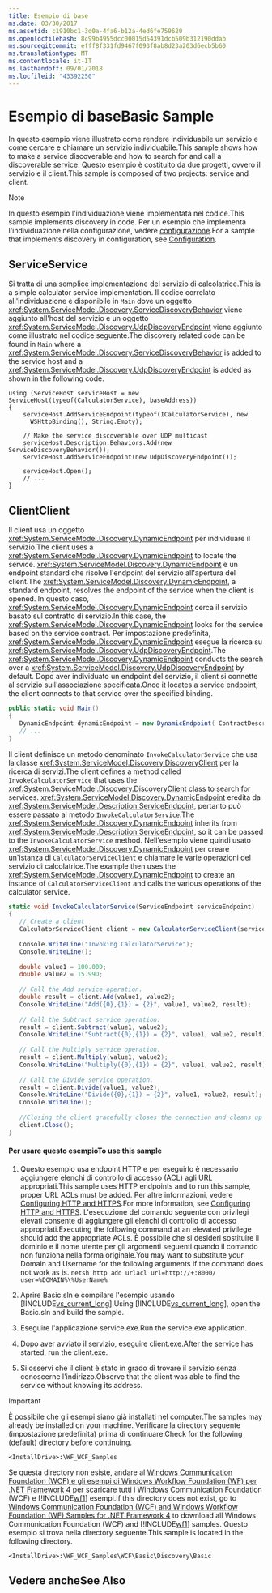 ```yaml
---
title: Esempio di base
ms.date: 03/30/2017
ms.assetid: c1910bc1-3d0a-4fa6-b12a-4ed6fe759620
ms.openlocfilehash: 8c99b4955dcc00015d54391dcb509b312190ddab
ms.sourcegitcommit: efff8f331fd9467f093f8ab8d23a203d6ecb5b60
ms.translationtype: MT
ms.contentlocale: it-IT
ms.lasthandoff: 09/01/2018
ms.locfileid: "43392250"
---
```

# <a name="basic-sample"></a><span data-ttu-id="85759-102">Esempio di base</span><span class="sxs-lookup"><span data-stu-id="85759-102">Basic Sample</span></span>
<span data-ttu-id="85759-103">In questo esempio viene illustrato come rendere individuabile un servizio e come cercare e chiamare un servizio individuabile.</span><span class="sxs-lookup"><span data-stu-id="85759-103">This sample shows how to make a service discoverable and how to search for and call a discoverable service.</span></span> <span data-ttu-id="85759-104">Questo esempio è costituito da due progetti, ovvero il servizio e il client.</span><span class="sxs-lookup"><span data-stu-id="85759-104">This sample is composed of two projects: service and client.</span></span>  
  
> [!NOTE]
>  <span data-ttu-id="85759-105">In questo esempio l'individuazione viene implementata nel codice.</span><span class="sxs-lookup"><span data-stu-id="85759-105">This sample implements discovery in code.</span></span>  <span data-ttu-id="85759-106">Per un esempio che implementa l'individuazione nella configurazione, vedere [configurazione](../../../../docs/framework/wcf/samples/configuration-sample.md).</span><span class="sxs-lookup"><span data-stu-id="85759-106">For a sample that implements discovery in configuration, see [Configuration](../../../../docs/framework/wcf/samples/configuration-sample.md).</span></span>  
  
## <a name="service"></a><span data-ttu-id="85759-107">Service</span><span class="sxs-lookup"><span data-stu-id="85759-107">Service</span></span>  
 <span data-ttu-id="85759-108">Si tratta di una semplice implementazione del servizio di calcolatrice.</span><span class="sxs-lookup"><span data-stu-id="85759-108">This is a simple calculator service implementation.</span></span> <span data-ttu-id="85759-109">Il codice correlato all'individuazione è disponibile in `Main` dove un oggetto <xref:System.ServiceModel.Discovery.ServiceDiscoveryBehavior> viene aggiunto all'host del servizio e un oggetto <xref:System.ServiceModel.Discovery.UdpDiscoveryEndpoint> viene aggiunto come illustrato nel codice seguente.</span><span class="sxs-lookup"><span data-stu-id="85759-109">The discovery related code can be found in `Main` where a <xref:System.ServiceModel.Discovery.ServiceDiscoveryBehavior> is added to the service host and a <xref:System.ServiceModel.Discovery.UdpDiscoveryEndpoint> is added as shown in the following code.</span></span>  
  
```  
using (ServiceHost serviceHost = new ServiceHost(typeof(CalculatorService), baseAddress))  
{  
    serviceHost.AddServiceEndpoint(typeof(ICalculatorService), new   
      WSHttpBinding(), String.Empty);  
  
    // Make the service discoverable over UDP multicast  
    serviceHost.Description.Behaviors.Add(new ServiceDiscoveryBehavior());                  
    serviceHost.AddServiceEndpoint(new UdpDiscoveryEndpoint());  
  
    serviceHost.Open();  
    // ...  
}  
```  
  
## <a name="client"></a><span data-ttu-id="85759-110">Client</span><span class="sxs-lookup"><span data-stu-id="85759-110">Client</span></span>  
 <span data-ttu-id="85759-111">Il client usa un oggetto <xref:System.ServiceModel.Discovery.DynamicEndpoint> per individuare il servizio.</span><span class="sxs-lookup"><span data-stu-id="85759-111">The client uses a <xref:System.ServiceModel.Discovery.DynamicEndpoint> to locate the service.</span></span> <span data-ttu-id="85759-112"><xref:System.ServiceModel.Discovery.DynamicEndpoint> è un endpoint standard che risolve l'endpoint del servizio all'apertura del client.</span><span class="sxs-lookup"><span data-stu-id="85759-112">The <xref:System.ServiceModel.Discovery.DynamicEndpoint>, a standard endpoint, resolves the endpoint of the service when the client is opened.</span></span> <span data-ttu-id="85759-113">In questo caso, <xref:System.ServiceModel.Discovery.DynamicEndpoint> cerca il servizio basato sul contratto di servizio.</span><span class="sxs-lookup"><span data-stu-id="85759-113">In this case, the <xref:System.ServiceModel.Discovery.DynamicEndpoint> looks for the service based on the service contract.</span></span> <span data-ttu-id="85759-114">Per impostazione predefinita, <xref:System.ServiceModel.Discovery.DynamicEndpoint> esegue la ricerca su <xref:System.ServiceModel.Discovery.UdpDiscoveryEndpoint>.</span><span class="sxs-lookup"><span data-stu-id="85759-114">The <xref:System.ServiceModel.Discovery.DynamicEndpoint> conducts the search over a <xref:System.ServiceModel.Discovery.UdpDiscoveryEndpoint> by default.</span></span> <span data-ttu-id="85759-115">Dopo aver individuato un endpoint del servizio, il client si connette al servizio sull'associazione specificata.</span><span class="sxs-lookup"><span data-stu-id="85759-115">Once it locates a service endpoint, the client connects to that service over the specified binding.</span></span>  
  
```csharp  
public static void Main()  
{  
   DynamicEndpoint dynamicEndpoint = new DynamicEndpoint( ContractDescription.GetContract(typeof(ICalculatorService)), new WSHttpBinding());  
   // ...  
}              
```  
  
 <span data-ttu-id="85759-116">Il client definisce un metodo denominato `InvokeCalculatorService` che usa la classe <xref:System.ServiceModel.Discovery.DiscoveryClient> per la ricerca di servizi.</span><span class="sxs-lookup"><span data-stu-id="85759-116">The client defines a method called `InvokeCalculatorService` that uses the <xref:System.ServiceModel.Discovery.DiscoveryClient> class to search for services.</span></span> <span data-ttu-id="85759-117"><xref:System.ServiceModel.Discovery.DynamicEndpoint> eredita da <xref:System.ServiceModel.Description.ServiceEndpoint>, pertanto può essere passato al metodo `InvokeCalculatorService`.</span><span class="sxs-lookup"><span data-stu-id="85759-117">The <xref:System.ServiceModel.Discovery.DynamicEndpoint> inherits from <xref:System.ServiceModel.Description.ServiceEndpoint>, so it can be passed to the `InvokeCalculatorService` method.</span></span> <span data-ttu-id="85759-118">Nell'esempio viene quindi usato <xref:System.ServiceModel.Discovery.DynamicEndpoint> per creare un'istanza di `CalculatorServiceClient` e chiamare le varie operazioni del servizio di calcolatrice.</span><span class="sxs-lookup"><span data-stu-id="85759-118">The example then uses the <xref:System.ServiceModel.Discovery.DynamicEndpoint> to create an instance of `CalculatorServiceClient` and calls the various operations of the calculator service.</span></span>  
  
```csharp  
static void InvokeCalculatorService(ServiceEndpoint serviceEndpoint)  
{  
   // Create a client  
   CalculatorServiceClient client = new CalculatorServiceClient(serviceEndpoint);  
  
   Console.WriteLine("Invoking CalculatorService");  
   Console.WriteLine();  
  
   double value1 = 100.00D;  
   double value2 = 15.99D;  
  
   // Call the Add service operation.  
   double result = client.Add(value1, value2);  
   Console.WriteLine("Add({0},{1}) = {2}", value1, value2, result);  
  
   // Call the Subtract service operation.  
   result = client.Subtract(value1, value2);  
   Console.WriteLine("Subtract({0},{1}) = {2}", value1, value2, result);  
  
   // Call the Multiply service operation.  
   result = client.Multiply(value1, value2);  
   Console.WriteLine("Multiply({0},{1}) = {2}", value1, value2, result);  
  
   // Call the Divide service operation.  
   result = client.Divide(value1, value2);  
   Console.WriteLine("Divide({0},{1}) = {2}", value1, value2, result);  
   Console.WriteLine();  
  
   //Closing the client gracefully closes the connection and cleans up resources  
   client.Close();  
}  
```  
  
#### <a name="to-use-this-sample"></a><span data-ttu-id="85759-119">Per usare questo esempio</span><span class="sxs-lookup"><span data-stu-id="85759-119">To use this sample</span></span>  
  
1.  <span data-ttu-id="85759-120">Questo esempio usa endpoint HTTP e per eseguirlo è necessario aggiungere elenchi di controllo di accesso (ACL) agli URL appropriati.</span><span class="sxs-lookup"><span data-stu-id="85759-120">This sample uses HTTP endpoints and to run this sample, proper URL ACLs must be added.</span></span> <span data-ttu-id="85759-121">Per altre informazioni, vedere [Configuring HTTP and HTTPS](https://go.microsoft.com/fwlink/?LinkId=70353).</span><span class="sxs-lookup"><span data-stu-id="85759-121">For more information, see [Configuring HTTP and HTTPS](https://go.microsoft.com/fwlink/?LinkId=70353).</span></span> <span data-ttu-id="85759-122">L'esecuzione del comando seguente con privilegi elevati consente di aggiungere gli elenchi di controllo di accesso appropriati.</span><span class="sxs-lookup"><span data-stu-id="85759-122">Executing the following command at an elevated privilege should add the appropriate ACLs.</span></span> <span data-ttu-id="85759-123">È possibile che si desideri sostituire il dominio e il nome utente per gli argomenti seguenti quando il comando non funziona nella forma originale.</span><span class="sxs-lookup"><span data-stu-id="85759-123">You may want to substitute your Domain and Username for the following arguments if the command does not work as is.</span></span> `netsh http add urlacl url=http://+:8000/ user=%DOMAIN%\%UserName%`  
  
2.  <span data-ttu-id="85759-124">Aprire Basic.sln e compilare l'esempio usando [!INCLUDE[vs_current_long](../../../../includes/vs-current-long-md.md)].</span><span class="sxs-lookup"><span data-stu-id="85759-124">Using [!INCLUDE[vs_current_long](../../../../includes/vs-current-long-md.md)], open the Basic.sln and build the sample.</span></span>  
  
3.  <span data-ttu-id="85759-125">Eseguire l'applicazione service.exe.</span><span class="sxs-lookup"><span data-stu-id="85759-125">Run the service.exe application.</span></span>  
  
4.  <span data-ttu-id="85759-126">Dopo aver avviato il servizio, eseguire client.exe.</span><span class="sxs-lookup"><span data-stu-id="85759-126">After the service has started, run the client.exe.</span></span>  
  
5.  <span data-ttu-id="85759-127">Si osservi che il client è stato in grado di trovare il servizio senza conoscerne l'indirizzo.</span><span class="sxs-lookup"><span data-stu-id="85759-127">Observe that the client was able to find the service without knowing its address.</span></span>  
  
> [!IMPORTANT]
>  <span data-ttu-id="85759-128">È possibile che gli esempi siano già installati nel computer.</span><span class="sxs-lookup"><span data-stu-id="85759-128">The samples may already be installed on your machine.</span></span> <span data-ttu-id="85759-129">Verificare la directory seguente (impostazione predefinita) prima di continuare.</span><span class="sxs-lookup"><span data-stu-id="85759-129">Check for the following (default) directory before continuing.</span></span>  
>   
>  `<InstallDrive>:\WF_WCF_Samples`  
>   
>  <span data-ttu-id="85759-130">Se questa directory non esiste, andare al [Windows Communication Foundation (WCF) e gli esempi di Windows Workflow Foundation (WF) per .NET Framework 4](https://go.microsoft.com/fwlink/?LinkId=150780) per scaricare tutti i Windows Communication Foundation (WCF) e [!INCLUDE[wf1](../../../../includes/wf1-md.md)] esempi.</span><span class="sxs-lookup"><span data-stu-id="85759-130">If this directory does not exist, go to [Windows Communication Foundation (WCF) and Windows Workflow Foundation (WF) Samples for .NET Framework 4](https://go.microsoft.com/fwlink/?LinkId=150780) to download all Windows Communication Foundation (WCF) and [!INCLUDE[wf1](../../../../includes/wf1-md.md)] samples.</span></span> <span data-ttu-id="85759-131">Questo esempio si trova nella directory seguente.</span><span class="sxs-lookup"><span data-stu-id="85759-131">This sample is located in the following directory.</span></span>  
>   
>  `<InstallDrive>:\WF_WCF_Samples\WCF\Basic\Discovery\Basic`  
  
## <a name="see-also"></a><span data-ttu-id="85759-132">Vedere anche</span><span class="sxs-lookup"><span data-stu-id="85759-132">See Also</span></span>
